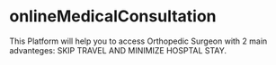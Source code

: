 # onlineMedicalConsultation
This Platform will help you to access Orthopedic Surgeon with 2 main advanteges: SKIP TRAVEL AND MINIMIZE HOSPTAL STAY.
